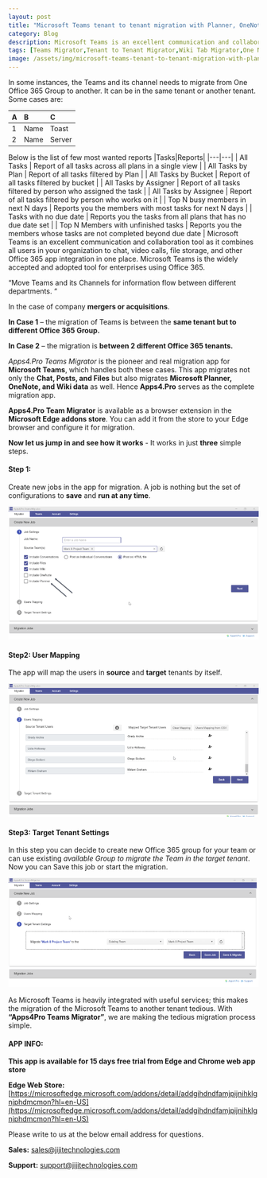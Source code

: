 ```yaml
---
layout: post
title: "Microsoft Teams tenant to tenant migration with Planner, OneNote and Wiki tabs"
category: Blog
description: Microsoft Teams is an excellent communication and collaboration tool as it combines all users in your organization to chat, video calls, file storage, and other Office 365 app integration in one place. Microsoft Teams is the widely accepted and adopted tool for enterprises using Office 365.
tags: [Teams Migrator,Tenant to Tenant Migrator,Wiki Tab Migrator,One Note Tab Migrator,Planner Tab Migrator]
image: /assets/img/microsoft-teams-tenant-to-tenant-migration-with-planner-onenote-and-wiki-tabs/ms-teams-migration-banner.png
---
```

In some instances, the Teams and its channel needs to migrate from One
Office 365 Group to another. It can be in the same tenant or another
tenant. Some cases are:

 | A  | B  | C  |
 |:---|:---|:---|
 | 1  | Name | Toast |
 | 2  | Name | Server |
 
Below is the list of few most wanted reports
|Tasks|Reports|
|---|---|
| All Tasks                            | Report of all tasks across all plans in a single view                  |
| All Tasks by Plan                    | Report of all tasks filtered by Plan                                   |
| All Tasks by Bucket                  | Report of all tasks filtered by bucket                                 |
| All Tasks by Assigner                | Report of all tasks filtered by person who assigned the task           |
| All Tasks by Assignee                | Report of all tasks filtered by person who works on it                 |
| Top N busy members in next N days    | Reports you the members with most tasks for next N days                |
| Tasks with no due date               | Reports you the tasks from all plans that has no due date set          |
| Top N Members with unfinished tasks  | Reports you the members whose tasks are not completed beyond due date  |
Microsoft Teams is an excellent communication and collaboration tool as
it combines all users in your organization to chat, video calls, file
storage, and other Office 365 app integration in one place. Microsoft
Teams is the widely accepted and adopted tool for enterprises using
Office 365.

“Move Teams and its Channels for information flow between different
departments. “

In the case of company **mergers or acquisitions**.

**In Case 1** – the migration of Teams is between the **same tenant but to different Office 365 Group.**

**In Case 2** – the migration is **between 2 different Office 365 tenants.**

*Apps4.Pro Teams Migrator* is the pioneer and real migration app for
**Microsoft Teams**, which handles both these cases. This app migrates
not only the **Chat, Posts, and Files** but also migrates **Microsoft
Planner, OneNote, and Wiki data** as well. Hence **Apps4.Pro** serves as
the complete migration app.

**Apps4.Pro Team Migrator** is available as a browser extension in the
**Microsoft Edge addons store**. You can add it from the store to your
Edge browser and configure it for migration.

**Now let us jump in and see how it works** - It works in just **three**
simple steps.

#### **Step 1:**

Create new jobs in the app for migration. A job is nothing but the set
of configurations to **save** and **run at any time**.

![](/assets/img/microsoft-teams-tenant-to-tenant-migration-with-planner-onenote-and-wiki-tabs/msapp-for-migration.png)


#### **Step2: User Mapping**

The app will map the users in **source** and **target** tenants by
itself.

![](/assets/img/microsoft-teams-tenant-to-tenant-migration-with-planner-onenote-and-wiki-tabs/ms-user-mapping.png)

#### **Step3: Target Tenant Settings**

In this step you can decide to create new Office 365 group for your team
or can use existing *available Group to migrate the Team in the target
tenant*. Now you can Save this job or start the migration.

![](/assets/img/microsoft-teams-tenant-to-tenant-migration-with-planner-onenote-and-wiki-tabs/mstarget-tenant-setting.png)

As Microsoft Teams is heavily integrated with useful services; this
makes the migration of the Microsoft Teams to another tenant tedious.
With **“Apps4Pro Teams Migrator”**, we are making the tedious migration
process simple.

#### **APP INFO:**

**This app is available for 15 days free trial from Edge and Chrome web
app store**

**Edge Web Store:**
[https://microsoftedge.microsoft.com/addons/detail/addgihdndfamjpijnihklgnjphdmcmon?hl=en-US](https://microsoftedge.microsoft.com/addons/detail/addgihdndfamjpijnihklgnjphdmcmon?hl=en-US)

Please write to us at the below email address for questions.

**Sales:**
[sales@jijitechnologies.com](mailto:sales@jijitechnologies.com)

**Support:**
[support@jijitechnologies.com](mailto:support@jijitechnologies.com)
